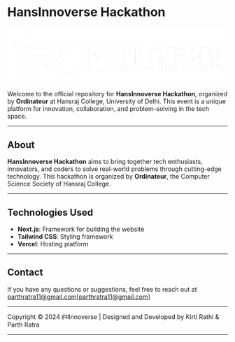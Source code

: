 # HansInnoverse Hackathon  
![HansInnoverse Logo](hans-innoverse/public/logo.png) 

Welcome to the official repository for **HansInnoverse Hackathon**, organized by **Ordinateur** at Hansraj College, University of Delhi. This event is a unique platform for innovation, collaboration, and problem-solving in the tech space.  

---

## About  
**HansInnoverse Hackathon** aims to bring together tech enthusiasts, innovators, and coders to solve real-world problems through cutting-edge technology. This hackathon is organized by **Ordinateur**, the Computer Science Society of Hansraj College.  

---

## Technologies Used  
- **Next.js**: Framework for building the website  
- **Tailwind CSS**: Styling framework
- **Vercel**: Hosting platform

---

## Contact  
If you have any questions or suggestions, feel free to reach out at parthratra11@gmail.com[parthratra11@gmail.com]

---

Copyright © 2024 हंसInnoverse | Designed and Developed by Kirti Rathi & Parth Ratra

---
